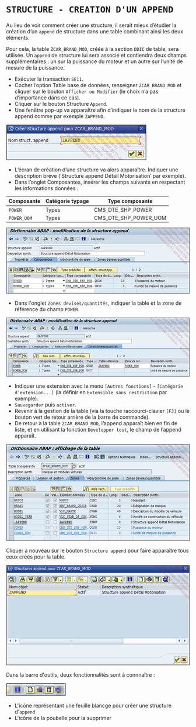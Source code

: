 # **`STRUCTURE - CREATION D'UN APPEND`**

Au lieu de voir comment créer une structure, il serait mieux d’étudier la création d’un `append` de structure dans une table combinant ainsi les deux éléments.

Pour cela, la table `ZCAR_BRAND_MOD`, créée à la section `DDIC` de table, sera utilisée. Un `append` de structure lui sera associé et contiendra deux champs supplémentaires : un sur la puissance du moteur et un autre sur l’unité de mesure de la puissance.

- Exécuter la transaction `SE11`.
- Cocher l’option Table base de données, renseigner `ZCAR_BRAND_MOD` et cliquer sur le bouton `Afficher ou Modifier` (le choix n’a pas d’importance dans ce cas).
- Cliquer sur le bouton Structure `Append`.
- Une fenêtre pop-up va apparaître afin d’indiquer le nom de la structure append comme par exemple `ZAPPEND`.

![](../00_Ressources/06_12_01.png)

- L’écran de création d’une structure va alors apparaître. Indiquer une description brève (’Structure append Détail Motorisation’ par exemple).
- Dans l’onglet Composantes, insérer les champs suivants en respectant les informations données :

| **Composante** | **Catégorie typage** | **Type composante**   |
| -------------- | -------------------- | --------------------- |
| `POWER`        | Types                | CMS_DTE_SHP_POWER     |
| `POWER_UOM`    | Types                | CMS_DTE_SHP_POWER_UOM |

![](../00_Ressources/06_12_02.png)

- Dans l'onglet `Zones devises/quantités`, indiquer la table et la zone de référence du champ `POWER`.

![](../00_Ressources/06_12_03.png)

- Indiquer une extension avec le menu `[Autres fonctions]` - `[Catégorie d’extension...]` (la définir en `Extensible sans restriction` par exemple).
- `Sauvegarder` puis `activer`.
- Revenir à la gestion de la table (via la touche raccourci-clavier `[F3]` ou le bouton vert de retour arrière de la barre de commande).
- De retour à la table `ZCAR_BRAND_MOD`, l’append apparaît bien en fin de liste, et en utilisant la fonction `Développer tout`, le champ de l’append apparaît.

![](../00_Ressources/06_12_04.png)

Cliquer à nouveau sur le bouton `Structure append` pour faire apparaître tous ceux créés pour la table.

![](../00_Ressources/06_12_05.png)

Dans la barre d'outils, deux fonctionnalités sont à connnaître :

![](../00_Ressources/06_12_06.png)

- L'icône représentant une feuille blancge pour créer une structure d'`append`
- L'icône de la poubelle pour la supprimer
